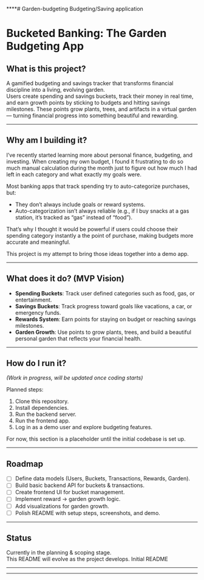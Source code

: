 ****# Garden-budgeting
Budgeting/Saving application
# Bucketed Banking: The Garden Budgeting App

## What is this project?
A gamified budgeting and savings tracker that transforms financial discipline into a living, evolving garden.   
Users create spending and savings buckets, track their money in real time, and earn growth points by sticking to budgets and hitting savings milestones. These points grow plants, trees, and artifacts in a virtual garden — turning financial progress into something beautiful and rewarding.

---

## Why am I building it?
I’ve recently started learning more about personal finance, budgeting, and investing. When creating my own budget, I found it frustrating to do so much manual calculation during the month just to figure out how much I had left in each category and what exactly my goals were.  

Most banking apps that track spending try to auto-categorize purchases, but:  
- They don’t always include goals or reward systems.  
- Auto-categorization isn’t always reliable (e.g., if I buy snacks at a gas station, it’s tracked as “gas” instead of “food”).  

That’s why I thought it would be powerful if users could choose their spending category instantly a the point of purchase, making budgets more accurate and meaningful.  

This project is my attempt to bring those ideas together into a demo app.

---

## What does it do? (MVP Vision)
- **Spending Buckets**: Track user defined categories such as food, gas, or entertainment.  
- **Savings Buckets**: Track progress toward goals like vacations, a car, or emergency funds.  
- **Rewards System**: Earn points for staying on budget or reaching savings milestones.  
- **Garden Growth**: Use points to grow plants, trees, and build a beautiful personal garden that reflects your financial health.  

---

## How do I run it?
*(Work in progress, will be updated once coding starts)*  

Planned steps:  
1. Clone this repository.  
2. Install dependencies.  
3. Run the backend server.  
4. Run the frontend app.  
5. Log in as a demo user and explore budgeting features.  

For now, this section is a placeholder until the initial codebase is set up.

---

## Roadmap
- [ ] Define data models (Users, Buckets, Transactions, Rewards, Garden).  
- [ ] Build basic backend API for buckets & transactions.  
- [ ] Create frontend UI for bucket management.  
- [ ] Implement reward → garden growth logic.  
- [ ] Add visualizations for garden growth.  
- [ ] Polish README with setup steps, screenshots, and demo.  

---

## Status
Currently in the planning & scoping stage.  
This README will evolve as the project develops.
Initial README

---
****
